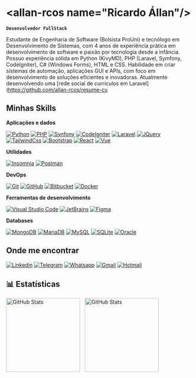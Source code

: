 # &#60;allan-rcos name="Ricardo Állan"/&#62;

**`Desenvolvedor FullStack`**

Estudante de Engenharia de Software (Bolsista ProUni) e tecnólogo em Desenvolvimento de Sistemas, com 4 anos de experiência prática em desenvolvimento de software e paixão por tecnologia desde a infância. Possuo experiência sólida em Python (KivyMD), PHP (Laravel, Symfony, CodeIgniter), C# (Windows Forms), HTML e CSS. Habilidade em criar sistemas de automação, aplicações GUI e APIs, com foco em desenvolvimento de soluções eficientes e inovadoras. Atualmente desenvolvendo uma [rede social de currículos em Laravel](https://github.com/allan-rcos/resume-cv.


## Minhas Skills

**Aplicações e dados**

[![Python](https://custom-icon-badges.demolab.com/badge/-Python-201515?style=flat&logo=python)](https://github.com/allan-rcos/agendamd)
[![PHP](https://custom-icon-badges.demolab.com/badge/-PHP-201515?style=flat&logo=php)](https://github.com/allan-rcos/hello-server)
[![Synfony](https://img.shields.io/badge/-Synfony-201515?style=flat&logo=symfony&logoColor=FFFFFF)](https://github.com/allan-rcos/sistema-de-vendas)
[![CodeIgniter](https://img.shields.io/badge/-CodeIgniter-201515?style=flat&logo=codeigniter)](https://github.com/allan-rcos/my-cafe)
[![Laravel](https://img.shields.io/badge/-Laravel-201515?style=flat&logo=laravel)](https://github.com/allan-rcos/resume-cv)
[![JQuery](https://img.shields.io/badge/-JQuery-201515?style=flat&logo=jquery)](https://github.com/allan-rcos/resume-cv)
[![TailwindCss](https://img.shields.io/badge/-Tailwind-201515?style=flat&logo=tailwindcss&logoColor=06B6D4)](https://github.com/allan-rcos/sistema-de-vendas)
[![Bootstrap](https://img.shields.io/badge/-Bootstrap-201515?style=flat&logo=bootstrap&logoColor=7952B3)](https://github.com/allan-rcos/my-cafe)
[![React](https://img.shields.io/badge/-React-201515?style=flat&logo=react)](#)
[![Vue](https://img.shields.io/badge/-Vue-201515?style=flat&logo=vuedotjs&logoColor=4FC08D)](#)

**Utilidades**

[![Insomnia](https://img.shields.io/badge/-Insomnia-201515?style=flat&logo=insomnia)](#)
[![Postman](https://img.shields.io/badge/-Postman-201515?style=flat&logo=postman)](#)

**DevOps**

[![Git](https://img.shields.io/badge/-Git-201515?style=flat&logo=git)](#)
[![GitHub](https://img.shields.io/badge/-GitHub-201515?style=flat&logo=github)](#)
[![Bitbucket](https://img.shields.io/badge/-Bitbucket-201515?style=flat&logo=bitbucket)](#)
[![Docker](https://img.shields.io/badge/-Docker-201515?style=flat&logo=docker)](#)

**Ferramentas de desenvolvimento**

[![Visual Studio Code](https://img.shields.io/badge/-Visual%20Studio%20Code-201515?style=flat&logo=visual-studio-code&logoColor=007ACC)](#)
[![JetBrains](https://img.shields.io/badge/-JetBrains-201515?style=flat&logo=jetbrainsa&logoColor=FFFFFF)](#)
[![Figma](https://img.shields.io/badge/-Figma-201515?style=flat&logo=figma&logoColor=007ACC)](#)

**Databases**

[![MongoDB](https://img.shields.io/badge/MongoDB-4EA94B?style=for-the-badge&logo=mongodb&logoColor=white)](#)
[![MariaDB](https://img.shields.io/badge/MariaDB-003545?style=for-the-badge&logo=mariadb&logoColor=white)](#)
[![MySQL](https://img.shields.io/badge/MySQL-005C84?style=for-the-badge&logo=mysql&logoColor=white)](#)
[![SQLite](https://img.shields.io/badge/Sqlite-003B57?style=for-the-badge&logo=sqlite&logoColor=white)](#)
[![Oracle](https://img.shields.io/badge/Oracle-F80000?style=for-the-badge&logo=Oracle&logoColor=white)](#)

## Onde me encontrar

[![Linkedin](https://img.shields.io/badge/LinkedIn-0077B5?style=for-the-badge&logo=linkedin&logoColor=white)](https://www.linkedin.com/in/ricardo-allan)
[![Telegram](https://img.shields.io/badge/Telegram-2CA5E0?style=for-the-badge&logo=telegram&logoColor=white)](https://t.me/allan_ricardo)
[![Whatsapp](https://img.shields.io/badge/WhatsApp-25D366?style=for-the-badge&logo=whatsapp&logoColor=white)](https://wa.me/5531971647160?)
[![Gmail](https://img.shields.io/badge/Gmail-D14836?style=for-the-badge&logo=gmail&logoColor=white)](mailto:ricardoallancosta@gmail.com)
[![Hotmail](https://img.shields.io/badge/Microsoft_Outlook-0078D4?style=for-the-badge&logo=microsoft-outlook&logoColor=white)](mailto:ricardoallancosta@hotmail.com)


## 📊 Estatísticas

<p>
  <a href="https://github.com/allan-rcos">
  <img 
    align="left" 
    alt="GitHub Stats" 
    height="200" 
    style="padding-right: 10px;" 
    src="https://github-readme-stats.vercel.app/api?username=allan-rcos&show_icons=true&theme=tokyonight&include_all_commits=true&locale=pt-br" 
  />
  </a>

  <a href="https://github.com/allan-rcos">
  <img 
      align="left" 
      alt="GitHub Stats" 
      height="200" 
      src="https://github-readme-stats.vercel.app/api/top-langs/?username=allan-rcos&theme=tokyonight&layout=compact&custom_title=Tecnologias&langs_count=9" 
  />
  </a>

</p>

